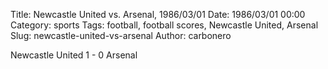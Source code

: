 Title: Newcastle United vs. Arsenal, 1986/03/01
Date: 1986/03/01 00:00
Category: sports
Tags: football, football scores, Newcastle United, Arsenal
Slug: newcastle-united-vs-arsenal
Author: carbonero


Newcastle United 1 - 0 Arsenal
